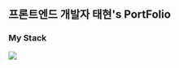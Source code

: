 ## 프론트엔드 개발자 태현's PortFolio

### My Stack <br/>
 <img src="https://img.shields.io/badge/javascript-F7DF1E?style=flat&logo=javascript&logoColor=white"/>
